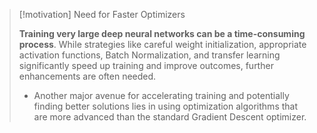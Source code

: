 > [!motivation] Need for Faster Optimizers
>
> **Training very large deep neural networks can be a time-consuming process**. While strategies like careful weight initialization, appropriate activation functions, Batch Normalization, and transfer learning significantly speed up training and improve outcomes, further enhancements are often needed.
> - Another major avenue for accelerating training and potentially finding better solutions lies in using optimization algorithms that are more advanced than the standard Gradient Descent optimizer.

